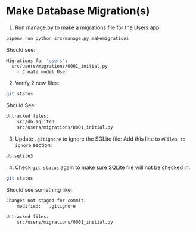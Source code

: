 # Make Database Migration(s)

1. Run manage.py to make a migrations file for the Users app:
```bash
pipenv run python src/manage.py makemigrations
```
Should see:
```bash
Migrations for 'users':
  src/users/migrations/0001_initial.py
    - Create model User
```

2. Verify 2 new files:
```bash
git status
```
Should See:
```bash
Untracked files:
	src/db.sqlite3
	src/users/migrations/0001_initial.py
```

3. Update `.gitignore` to ignore the SQLite file:
Add this line to `#Files to ignore` section:
```bash
db.sqlite3
```

4. Check `git status` again to make sure SQLite file will not be checked in:
```bash
git status
```
Should see something like:
```bash
Changes not staged for commit:
	modified:   .gitignore

Untracked files:
	src/users/migrations/0001_initial.py
```
